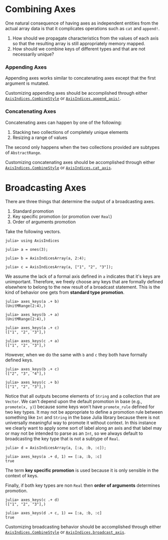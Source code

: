 # Combining Axes

One natural consequence of having axes as independent entities from the actual array data is that it complicates operations such as `cat` and `append!`.
1. How should we propagate characteristics from the values of each axis so that the resulting array is still appropriately memory mapped.
2. How should we combine keys of different types and that are not necessarily unique?

### Appending Axes

Appending axes works similar to concatenating axes except that the first argument is mutated.

Customizing appending axes should be accomplished through either [`AxisIndices.CombineStyle`](@ref) or [`AxisIndices.append_axis!`](@ref).

### Concatenating Axes

Concatenating axes can happen by one of the following:
1. Stacking two collections of completely unique elements
2. Resizing a range of values

The second only happens when the two collections provided are subtypes of `AbstractRange`.

Customizing concatenating axes should be accomplished through either [`AxisIndices.CombineStyle`](@ref) or [`AxisIndices.cat_axis`](@ref).

# Broadcasting Axes

There are three things that determine the output of a broadcasting axes.
1. Standard promotion
2. Key specific promotion (or promotion over `Real`)
3. Order of arguments promotion

Take the following vectors.
```jldoctest broadcast_examples
julia> using AxisIndices

julia> a = ones(3);

julia> b = AxisIndicesArray(a, 2:4);

julia> c = AxisIndicesArray(a, ["1", "2", "3"]);
```

We assume the lack of a formal axis defined in `a` indicates that it's keys are unimportant.
Therefore, we freely choose any keys that are formally defined elsewhere to belong to the new result of a broadcast statement.
This is the kind of behavior one gets from **standard type promotion**.
```jldoctest broadcast_examples
julia> axes_keys(a .+ b)
(UnitMRange(2:4),)

julia> axes_keys(b .+ a)
(UnitMRange(2:4),)

julia> axes_keys(a .+ c)
(["1", "2", "3"],)

julia> axes_keys(c .+ a)
(["1", "2", "3"],)
```

However, when we do the same with `b` and `c` they both have formally defined keys.
```jldoctest broadcast_examples
julia> axes_keys(b .+ c)
(["2", "3", "4"],)

julia> axes_keys(c .+ b)
(["1", "2", "3"],)
```
Notice that all outputs become elements of `String` and a collection that are `Vector`.
We can't depend upon the default promotion in base (e.g., `promote(x, y)`) because some keys won't have `promote_rule` defined for two key types.
It may not be appropriate to define a promotion rule between something like `Int` and `String` in the base Julia library because there is not universally meaningful way to promote it without context.
In this instance we clearly want to apply some sort of label along an axis and that label may or may not be intended to parse as an `Int`, so we always default to broadcasting the key type that is not a subtype of `Real`.

```jldoctest broadcast_examples
julia> d = AxisIndicesArray(a, [:a, :b, :c]);

julia> axes_keys(a .+ d, 1) == [:a, :b, :c]
true
```
The term **key specific promotion** is used because it is only sensible in the context of keys.


Finally, if both key types are non `Real` then **order of arguments** determines promotion.
```jldoctest broadcast_examples
julia> axes_keys(c .+ d)
(["1", "2", "3"],)

julia> axes_keys(d .+ c, 1) == [:a, :b, :c]
true
```

Customizing broadcasting behavior should be accomplished through either [`AxisIndices.CombineStyle`](@ref) or [`AxisIndices.broadcast_axis`](@ref).

